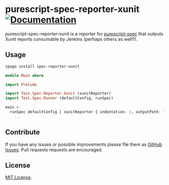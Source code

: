 # purescript-spec-reporter-xunit [![Documentation](https://pursuit.purescript.org/packages/purescript-spec-reporter-xunit/badge)](https://pursuit.purescript.org/packages/purescript-spec-reporter-xunit)

purescript-spec-reporter-xunit is a reporter for
[purescript-spec](https://github.com/purescript-spec/purescript-spec) that outputs
Xunit reports consumable by Jenkins (perhaps others as well?).

## Usage

```bash
spago install spec-reporter-xunit
```

```purescript
module Main where

import Prelude

import Test.Spec.Reporter.Xunit (xunitReporter)
import Test.Spec.Runner (defaultConfig, runSpec)

main =
  runSpec defaultConfig [ xunitReporter { indentation: 2, outputPath: "output/test.xml" } ] do
    ...
```

## Contribute

If you have any issues or possible improvements please file them as
[GitHub Issues](https://github.com/purescript-spec/purescript-spec-reporter-xunit/issues).
Pull requests requests are encouraged.

## License

[MIT License](LICENSE.md).
